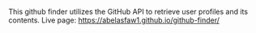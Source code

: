 This github finder utilizes the GitHub API to retrieve user profiles and its contents. Live page: https://abelasfaw1.github.io/github-finder/
